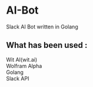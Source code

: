# AI-Bot
Slack AI Bot written in Golang


## What has been used :
Wit AI(wit.ai)\
Wolfram Alpha\
Golang\
Slack API

